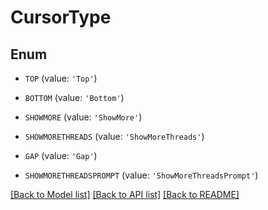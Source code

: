 # CursorType


## Enum

* `TOP` (value: `'Top'`)

* `BOTTOM` (value: `'Bottom'`)

* `SHOWMORE` (value: `'ShowMore'`)

* `SHOWMORETHREADS` (value: `'ShowMoreThreads'`)

* `GAP` (value: `'Gap'`)

* `SHOWMORETHREADSPROMPT` (value: `'ShowMoreThreadsPrompt'`)

[[Back to Model list]](../README.md#documentation-for-models) [[Back to API list]](../README.md#documentation-for-api-endpoints) [[Back to README]](../README.md)


